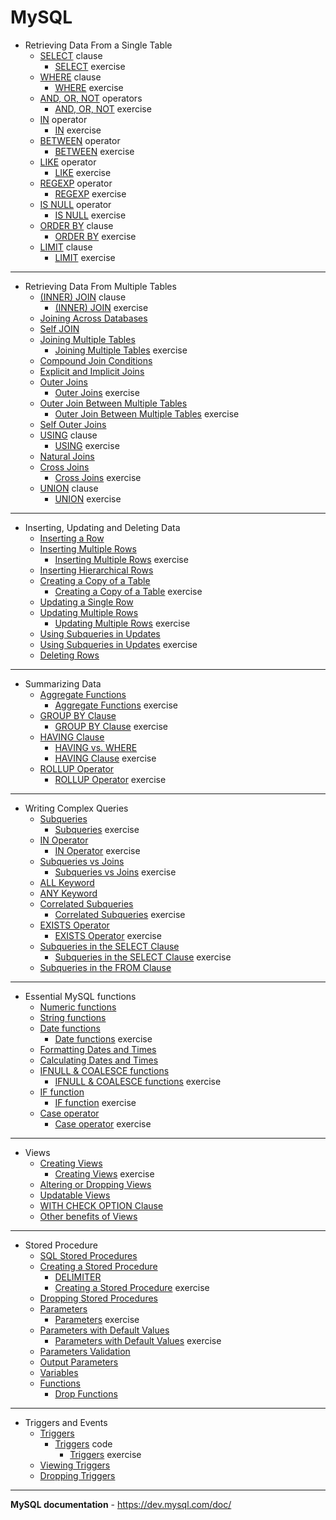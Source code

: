 # MySQL

- Retrieving Data From a Single Table
  - [SELECT](Retrieving-Data-From-a-Single-Table/SELECT_Clause.sql) clause
    - [SELECT](Retrieving-Data-From-a-Single-Table/SELECT_Clause-Exercise.sql) exercise
  - [WHERE](Retrieving-Data-From-a-Single-Table/WHERE_Clause.sql) clause
    - [WHERE](Retrieving-Data-From-a-Single-Table/WHERE_Clause-Exercise.sql) exercise
  - [AND, OR, NOT](Retrieving-Data-From-a-Single-Table/AND-OR-NOT_Operators.sql) operators
    - [AND, OR, NOT](Retrieving-Data-From-a-Single-Table/AND-OR-NOT_Operators-Exercise.sql) exercise
  - [IN](Retrieving-Data-From-a-Single-Table/IN_Operator.sql) operator
    - [IN](Retrieving-Data-From-a-Single-Table/IN_Operator-Exercise.sql) exercise
  - [BETWEEN](Retrieving-Data-From-a-Single-Table/BETWEEN_Operator.sql) operator
    - [BETWEEN](Retrieving-Data-From-a-Single-Table/BETWEEN_Operator-Exercise.sql) exercise
  - [LIKE](Retrieving-Data-From-a-Single-Table/LIKE_Operator.sql) operator
    - [LIKE](Retrieving-Data-From-a-Single-Table/LIKE_Operator-Exercise.sql) exercise
  - [REGEXP](Retrieving-Data-From-a-Single-Table/REGEXP_Operator.sql) operator
    - [REGEXP](Retrieving-Data-From-a-Single-Table/REGEXP_Operator-Exercise.sql) exercise
  - [IS NULL](Retrieving-Data-From-a-Single-Table/IS-NULL_Operator.sql) operator
    - [IS NULL](Retrieving-Data-From-a-Single-Table/IS-NULL_Operator-Exercise.sql) exercise
  - [ORDER BY](Retrieving-Data-From-a-Single-Table/ORDER-BY_Clause.sql) clause
    - [ORDER BY](Retrieving-Data-From-a-Single-Table/ORDER-BY_Clause-Exercise.sql) exercise
  - [LIMIT](Retrieving-Data-From-a-Single-Table/LIMIT_Clause.sql) clause
    - [LIMIT](Retrieving-Data-From-a-Single-Table/LIMIT_Clause-Exercise.sql) exercise
---
- Retrieving Data From Multiple Tables
  - [(INNER) JOIN](Retrieving-Data-From-Multiple-Tables/INNER-JOIN_Clause.sql) clause
    - [(INNER) JOIN](Retrieving-Data-From-Multiple-Tables/INNER-JOIN_Clause-Exercise.sql) exercise
  - [Joining Across Databases](Retrieving-Data-From-Multiple-Tables/Joining-Across-Databases.sql)
  - [Self JOIN](Retrieving-Data-From-Multiple-Tables/Self-JOIN.sql)
  - [Joining Multiple Tables](Retrieving-Data-From-Multiple-Tables/Joining-Multiple-Tables.sql)
    - [Joining Multiple Tables](Retrieving-Data-From-Multiple-Tables/Joining-Multiple-Tables-Exercise.sql) exercise
  - [Compound Join Conditions](Retrieving-Data-From-Multiple-Tables/Compound-Join-Conditions.sql)
  - [Explicit and Implicit Joins](Retrieving-Data-From-Multiple-Tables/Explicit-and-Implicit-Join.sql)
  - [Outer Joins](Retrieving-Data-From-Multiple-Tables/Outer-Joins.sql)
    - [Outer Joins](Retrieving-Data-From-Multiple-Tables/Outer-Joins-Exercise.sql) exercise
  - [Outer Join Between Multiple Tables](Retrieving-Data-From-Multiple-Tables/Outer-Join-Between-Multiple-Tables.sql)
    - [Outer Join Between Multiple Tables](Retrieving-Data-From-Multiple-Tables/Outer-Join-Between-Multiple-Tables-Exercise.sql) exercise
  - [Self Outer Joins](Retrieving-Data-From-Multiple-Tables/Self-Outer-Join.sql)
  - [USING](Retrieving-Data-From-Multiple-Tables/Using-Clause.sql) clause
    - [USING](Retrieving-Data-From-Multiple-Tables/Using-Clause-Exercise.sql) exercise
  - [Natural Joins](Retrieving-Data-From-Multiple-Tables/Natural-Joins.sql)
  - [Cross Joins](Retrieving-Data-From-Multiple-Tables/Cross-Joins.sql)
    - [Cross Joins](Retrieving-Data-From-Multiple-Tables/Cross-Joins-Exercise.sql) exercise
  - [UNION](Retrieving-Data-From-Multiple-Tables/Unions.sql) clause
    - [UNION](Retrieving-Data-From-Multiple-Tables/Unions-Exercise.sql) exercise
---
  - Inserting, Updating and Deleting Data
    - [Inserting a Row](Inserting-Updating-Deleting_Data/Inserting-a-Row.sql)
    - [Inserting Multiple Rows](Inserting-Updating-Deleting_Data/Inserting-Multiple-Rows.sql)
      - [Inserting Multiple Rows](Inserting-Updating-Deleting_Data/Inserting-Multiple-Rows-Exercise.sql) exercise
    - [Inserting Hierarchical Rows](Inserting-Updating-Deleting_Data/Inserting-Hierarchical-Rows.sql)
    - [Creating a Copy of a Table](Inserting-Updating-Deleting_Data/Creating-a-Copy-of-a-Table.sql)
      - [Creating a Copy of a Table](Inserting-Updating-Deleting_Data/Creating-a-Copy-of-a-Table-Exercise.sql) exercise
    - [Updating a Single Row](Inserting-Updating-Deleting_Data/Updating-a-Single-Row.sql)
    - [Updating Multiple Rows](Inserting-Updating-Deleting_Data/Updating-Multiple-Rows.sql)
      - [Updating Multiple Rows](Inserting-Updating-Deleting_Data/Updating-Multiple-Rows-Exercise.sql) exercise
    - [Using Subqueries in Updates](Inserting-Updating-Deleting_Data/Using-Subqueries-in-Updates.sql)
     - [Using Subqueries in Updates](Inserting-Updating-Deleting_Data/Using-Subqueries-in-Updates-Exercise.sql) exercise
     - [Deleting Rows](Inserting-Updating-Deleting_Data/Deleting-Rows.sql)
---
  - Summarizing Data
    - [Aggregate Functions](Summarizing-Data/Aggregate-Functions.sql)
      - [Aggregate Functions](Summarizing-Data/Aggregate-Functions-Exercise.sql) exercise
    - [GROUP BY Clause](Summarizing-Data/Group-By-Clause.sql)
      - [GROUP BY Clause](Summarizing-Data/Group-By-Clause-Exercise.sql) exercise
    - [HAVING Clause](Summarizing-Data/Having-Clause.sql)
      - [HAVING vs. WHERE](Summarizing-Data/having-vs-where.png)
      - [HAVING Clause](Summarizing-Data/Having-Clause-Exercise.sql) exercise
    - [ROLLUP Operator](Summarizing-Data/Rollup-Operator.sql)
      - [ROLLUP Operator](Summarizing-Data/Rollup-Operator-Exercise.sql) exercise
---
  - Writing Complex Queries
    - [Subqueries](Writing-Complex-Queries/Subqueries.sql)
      - [Subqueries](Writing-Complex-Queries/Subqueries-Exercise.sql) exercise
    - [IN Operator](Writing-Complex-Queries/IN-Operator.sql)
      - [IN Operator](Writing-Complex-Queries/IN-Operator-Exercise.sql) exercise
    - [Subqueries vs Joins](Writing-Complex-Queries/Subqueries-vs-Joins.sql)
      - [Subqueries vs Joins](Writing-Complex-Queries/Subqueries-vs-Joins-Exercise.sql) exercise
    - [ALL Keyword](Writing-Complex-Queries/All-Keyword.sql)
    - [ANY Keyword](Writing-Complex-Queries/Any-Keyword.sql)
    - [Correlated Subqueries](Writing-Complex-Queries/Correlated-Subqueries.sql)
      - [Correlated Subqueries](Writing-Complex-Queries/Correlated-Subqueries-Exercise.sql) exercise
    - [EXISTS Operator](Writing-Complex-Queries/Exists-Operator.sql)
      - [EXISTS Operator](Writing-Complex-Queries/Exists-Operator-Exercise.sql) exercise
    - [Subqueries in the SELECT Clause](Writing-Complex-Queries/Subqueries-in-Select.sql)
      - [Subqueries in the SELECT Clause](Writing-Complex-Queries/Subqueries-in-Select-Exercise.sql) exercise
    - [Subqueries in the FROM Clause](Writing-Complex-Queries/Subqueries-in-From.sql)
---
  - Essential MySQL functions
    - [Numeric functions](Essential-MySQL-Functions/Numeric-Functions.sql)
    - [String functions](Essential-MySQL-Functions/String-Functions.sql)
    - [Date functions](Essential-MySQL-Functions/Date-Functions.sql)
      - [Date functions](Essential-MySQL-Functions/Date-Functions-Exercise.sql) exercise
    - [Formatting Dates and Times](Essential-MySQL-Functions/Formatting-Dates-And-Times.sql)
    - [Calculating Dates and Times](Essential-MySQL-Functions/Calculating-Dates-And-Times.sql)
    - [IFNULL & COALESCE functions](Essential-MySQL-Functions/Ifnull-and-Coalesce-Functions.sql)
      - [IFNULL & COALESCE functions](Essential-MySQL-Functions/Ifnull-and-Coalesce-Functions-Exercise.sql) exercise
    - [IF function](Essential-MySQL-Functions/If-functions.sql)
      - [IF function](Essential-MySQL-Functions/If-functions-Exercise.sql) exercise
    - [Case operator](Essential-MySQL-Functions/Case-operator.sql)
      - [Case operator](Essential-MySQL-Functions/Case-operator-Exercise.sql) exercise
---
  - Views
    - [Creating Views](Views/Creating-Views.sql)
      - [Creating Views](Views/Creating-Views-Exercise.sql) exercise
    - [Altering or Dropping Views](Views/Altering-or-Dropping-Views.sql)
    - [Updatable Views](Views/Updatable-Views.sql)
    - [WITH CHECK OPTION Clause](Views/With_Check_Option-Clause.sql)
    - [Other benefits of Views](Views/other-benefits-of-views.png)
---
  - Stored Procedure
    - [SQL Stored Procedures](Stored-Procedures/sql-stored-procedures.md)
    - [Creating a Stored Procedure](Stored-Procedures/creating-a-stored-procedure.sql)
      - [DELIMITER](Stored-Procedures/delimiter.md)
      - [Creating a Stored Procedure](Stored-Procedures/creating-a-stored-procedure-exercise.sql) exercise
    - [Dropping Stored Procedures](Stored-Procedures/dropping-stored-procedures.sql)
    - [Parameters](Stored-Procedures/parameters.sql)
      - [Parameters](Stored-Procedures/parameters-exercise.sql) exercise
    - [Parameters with Default Values](Stored-Procedures/parameters-with-default-values.sql)
      - [Parameters with Default Values](Stored-Procedures/parameters-with-default-values-exercise.sql) exercise
    - [Parameters Validation](Stored-Procedures/parameter-validation.sql)
    - [Output Parameters](Stored-Procedures/output-parameters.sql)
    - [Variables](Stored-Procedures/variables.sql)
    - [Functions](Stored-Procedures/functions.sql)
      - [Drop Functions](Stored-Procedures/drop-functions.sql)
---
  - Triggers and Events
    - [Triggers](Triggers-and-Events/triggers.md)
      - [Triggers](Triggers-and-Events/triggers.sql) code
        - [Triggers](Triggers-and-Events/triggers-exercise.sql) exercise
    - [Viewing Triggers](Triggers-and-Events/viewing-triggers.sql)
    - [Dropping Triggers](Triggers-and-Events/dropping-triggers.sql)
---
**MySQL documentation** - https://dev.mysql.com/doc/